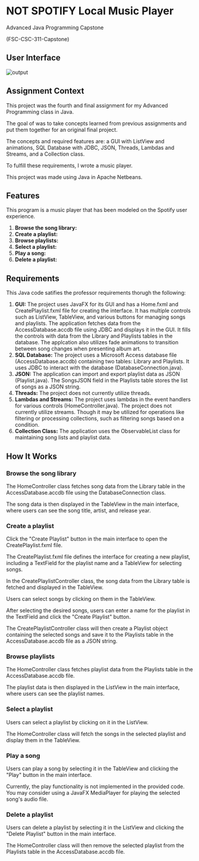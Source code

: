 # NOT SPOTIFY Local Music Player

Advanced Java Programming Capstone

(FSC-CSC-311-Capstone)

## User Interface

![output](output.png)

## Assignment Context

This project was the fourth and final assignment for my Advanced Programming class in Java.

The goal of was to take concepts learned from previous assignments and put them together for an original final project.

The concepts and required features are: a GUI with ListView and animations, SQL Database with JDBC, JSON, Threads, Lambdas and Streams, and a Collection class.

To fulfill these requirements, I wrote a music player. 

This project was made using Java in Apache Netbeans.

## Features

This program is a music player that has been modeled on the Spotify user experience.

1. **Browse the song library:**
2. **Create a playlist:**
3. **Browse playlists:**
4. **Select a playlist:**
5. **Play a song:**
6. **Delete a playlist:**

## Requirements

This Java code satifies the professor requirements thorugh the following:

1. **GUI:** 
The project uses JavaFX for its GUI and has a Home.fxml and CreatePlaylist.fxml file for creating the interface.
It has multiple controls such as ListView, TableView, and various buttons for managing songs and playlists.
The application fetches data from the AccessDatabase.accdb file using JDBC and displays it in the GUI.
It fills the controls with data from the Library and Playlists tables in the database.
The applcation also utilizes fade animations to transition between song changes when presenting album art.
2. **SQL Database:**
The project uses a Microsoft Access database file (AccessDatabase.accdb) containing two tables: Library and Playlists.
It uses JDBC to interact with the database (DatabaseConnection.java).
3. **JSON:**
The application can import and export playlist data as JSON (Playlist.java).
The SongsJSON field in the Playlists table stores the list of songs as a JSON string. 
4. **Threads:**
The project does not currently utilize threads.
5. **Lambdas and Streams:**
The project uses lambdas in the event handlers for various controls (HomeController.java).
The project does not currently utilize streams. Though it may be utilized for operations like filtering or processing collections, such as filtering songs based on a condition.
6. **Collection Class:**
The application uses the ObservableList class for maintaining song lists and playlist data.

## How It Works

### Browse the song library

The HomeController class fetches song data from the Library table in the AccessDatabase.accdb file using the DatabaseConnection class.

The song data is then displayed in the TableView in the main interface, where users can see the song title, artist, and release year.

### Create a playlist

Click the "Create Playlist" button in the main interface to open the CreatePlaylist.fxml file.

The CreatePlaylist.fxml file defines the interface for creating a new playlist, including a TextField for the playlist name and a TableView for selecting songs.

In the CreatePlaylistController class, the song data from the Library table is fetched and displayed in the TableView.

Users can select songs by clicking on them in the TableView.

After selecting the desired songs, users can enter a name for the playlist in the TextField and click the "Create Playlist" button.

The CreatePlaylistController class will then create a Playlist object containing the selected songs and save it to the Playlists table in the AccessDatabase.accdb file as a JSON string.

### Browse playlists

The HomeController class fetches playlist data from the Playlists table in the AccessDatabase.accdb file.

The playlist data is then displayed in the ListView in the main interface, where users can see the playlist names.

### Select a playlist

Users can select a playlist by clicking on it in the ListView.

The HomeController class will fetch the songs in the selected playlist and display them in the TableView.

### Play a song

Users can play a song by selecting it in the TableView and clicking the "Play" button in the main interface.

Currently, the play functionality is not implemented in the provided code. You may consider using a JavaFX MediaPlayer for playing the selected song's audio file.

### Delete a playlist

Users can delete a playlist by selecting it in the ListView and clicking the "Delete Playlist" button in the main interface.

The HomeController class will then remove the selected playlist from the Playlists table in the AccessDatabase.accdb file.
